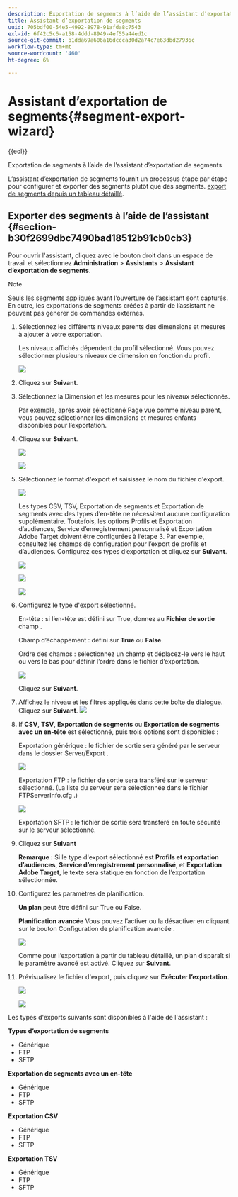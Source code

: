 ```yaml
---
description: Exportation de segments à l’aide de l’assistant d’exportation de segments
title: Assistant d’exportation de segments
uuid: 705bdf00-54e5-4992-8978-91afda8c7543
exl-id: 6f42c5c6-a158-4ddd-8949-4ef55a44ed1c
source-git-commit: b1dda69a606a16dccca30d2a74c7e63dbd27936c
workflow-type: tm+mt
source-wordcount: '460'
ht-degree: 6%

---
```


# Assistant d’exportation de segments{#segment-export-wizard}

{{eol}}

Exportation de segments à l’aide de l’assistant d’exportation de segments

L’assistant d’exportation de segments fournit un processus étape par étape pour configurer et exporter des segments plutôt que des segments. [export de segments depuis un tableau détaillé](https://experienceleague.adobe.com/docs/data-workbench/using/client/export-data/c-sgmt-expt.html).

## Exporter des segments à l’aide de l’assistant {#section-b30f2699dbc7490bad18512b91cb0cb3}

Pour ouvrir l&#39;assistant, cliquez avec le bouton droit dans un espace de travail et sélectionnez **Administration** > **Assistants** > **Assistant d’exportation de segments**.

>[!NOTE]
>
>Seuls les segments appliqués avant l’ouverture de l’assistant sont capturés. En outre, les exportations de segments créées à partir de l’assistant ne peuvent pas générer de commandes externes.

1. Sélectionnez les différents niveaux parents des dimensions et mesures à ajouter à votre exportation.

   Les niveaux affichés dépendent du profil sélectionné. Vous pouvez sélectionner plusieurs niveaux de dimension en fonction du profil.

   ![](assets/seg_wizard_1.png)

1. Cliquez sur **Suivant**.
1. Sélectionnez la Dimension et les mesures pour les niveaux sélectionnés.

   Par exemple, après avoir sélectionné Page vue comme niveau parent, vous pouvez sélectionner les dimensions et mesures enfants disponibles pour l’exportation.

1. Cliquez sur **Suivant**.

   ![](assets/seg_wizard_2.png)

   ![](assets/seg_wizard_2_1.png)

1. Sélectionnez le format d&#39;export et saisissez le nom du fichier d&#39;export.

   ![](assets/seg_wizard_3.png)

   Les types CSV, TSV, Exportation de segments et Exportation de segments avec des types d’en-tête ne nécessitent aucune configuration supplémentaire. Toutefois, les options Profils et Exportation d’audiences, Service d’enregistrement personnalisé et Exportation Adobe Target doivent être configurées à l’étape 3. Par exemple, consultez les champs de configuration pour l’export de profils et d’audiences. Configurez ces types d’exportation et cliquez sur **Suivant**.

   ![](assets/seg_wizard_3_1.png)

   ![](assets/seg_wizard_3_2.png)

   ![](assets/seg_wizard_3_3.png)

1. Configurez le type d&#39;export sélectionné.

   En-tête : si l’en-tête est défini sur True, donnez au **Fichier de sortie** champ .

   Champ d’échappement : défini sur **True** ou **False**.

   Ordre des champs : sélectionnez un champ et déplacez-le vers le haut ou vers le bas pour définir l’ordre dans le fichier d’exportation.

   ![](assets/seg_wizard_4.png)

   Cliquez sur **Suivant**.

1. Affichez le niveau et les filtres appliqués dans cette boîte de dialogue. Cliquez sur **Suivant**. ![](assets/seg_wizard_5.png)

1. If **CSV**, **TSV**, **Exportation de segments** ou **Exportation de segments avec un en-tête** est sélectionné, puis trois options sont disponibles :

   Exportation générique : le fichier de sortie sera généré par le serveur dans le dossier Server/Export .

   ![](assets/seg_wizard_6.png)

   Exportation FTP : le fichier de sortie sera transféré sur le serveur sélectionné. (La liste du serveur sera sélectionnée dans le fichier FTPServerInfo.cfg .)

   ![](assets/seg_wizard_6_1.png)

   Exportation SFTP : le fichier de sortie sera transféré en toute sécurité sur le serveur sélectionné.

1. Cliquez sur **Suivant**

   **Remarque :** Si le type d&#39;export sélectionné est **Profils et exportation d’audiences**, **Service d’enregistrement personnalisé**, et **Exportation Adobe Target**, le texte sera statique en fonction de l’exportation sélectionnée.

1. Configurez les paramètres de planification.

   **Un plan** peut être défini sur True ou False.

   **Planification avancée** Vous pouvez l’activer ou la désactiver en cliquant sur le bouton Configuration de planification avancée .

   ![](assets/seg_wizard_7.png)

   Comme pour l’exportation à partir du tableau détaillé, un plan disparaît si le paramètre avancé est activé. Cliquez sur **Suivant**.

1. Prévisualisez le fichier d&#39;export, puis cliquez sur **Exécuter l’exportation**.

   ![](assets/seg_wizard_8.png)

   ![](assets/seg_wizard_8_1.png)

Les types d&#39;exports suivants sont disponibles à l&#39;aide de l&#39;assistant :

**Types d’exportation de segments**

* Générique
* FTP
* SFTP

**Exportation de segments avec un en-tête**

* Générique
* FTP
* SFTP

**Exportation CSV**

* Générique
* FTP
* SFTP

**Exportation TSV**

* Générique
* FTP
* SFTP
